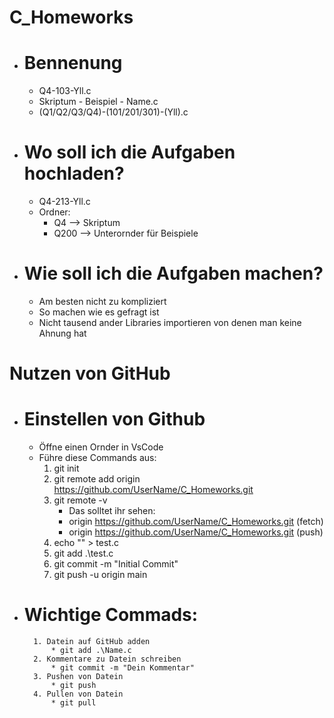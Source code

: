 # C_Homeworks
* # Bennenung
    * Q4-103-Yll.c 
    + Skriptum     - Beispiel    - Name.c
    * (Q1/Q2/Q3/Q4)-(101/201/301)-(Yll).c
* # Wo soll ich die Aufgaben hochladen?
    + Q4-213-Yll.c

    * Ordner:
        * Q4 --> Skriptum
        + Q200 --> Unterornder für Beispiele
* # Wie soll ich die Aufgaben machen?
    + Am besten nicht zu kompliziert
    * So machen wie es gefragt ist 
    + Nicht tausend ander Libraries importieren von denen man keine Ahnung hat

# Nutzen von GitHub

* # Einstellen von Github
    + Öffne einen Ornder in VsCode
    * Führe diese Commands aus:
       1. git init
       1. git remote add origin https://github.com/UserName/C_Homeworks.git
       1. git remote -v
            * Das solltet ihr sehen:
            + origin  https://github.com/UserName/C_Homeworks.git (fetch)
            + origin  https://github.com/UserName/C_Homeworks.git (push)
        1. echo "" > test.c
        1. git add .\test.c
        1. git commit -m "Initial Commit"
        1. git push -u origin main
    
* # Wichtige Commads:
        1. Datein auf GitHub adden
            * git add .\Name.c
        2. Kommentare zu Datein schreiben
            * git commit -m "Dein Kommentar"
        3. Pushen von Datein 
            * git push
        4. Pullen von Datein
            * git pull

